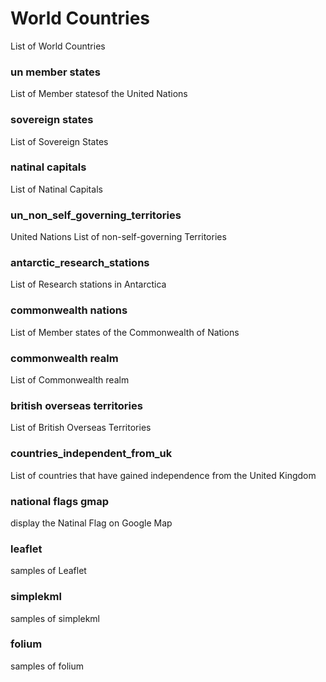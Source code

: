 World Countries
===============

List of World Countries

### un member states

List of Member statesof the United Nations

### sovereign states

List of Sovereign States

### natinal capitals

List of Natinal Capitals

### un_non_self_governing_territories

United Nations List of non-self-governing Territories

### antarctic_research_stations

List of Research stations in Antarctica

### commonwealth nations

List of Member states of the Commonwealth of Nations

### commonwealth realm

List of Commonwealth realm

### british overseas territories

List of British Overseas Territories

### countries_independent_from_uk

List of countries that have gained independence from the United Kingdom

### national flags gmap

display the Natinal Flag on Google Map

### leaflet

samples of Leaflet

### simplekml

samples of simplekml

### folium

samples of folium


